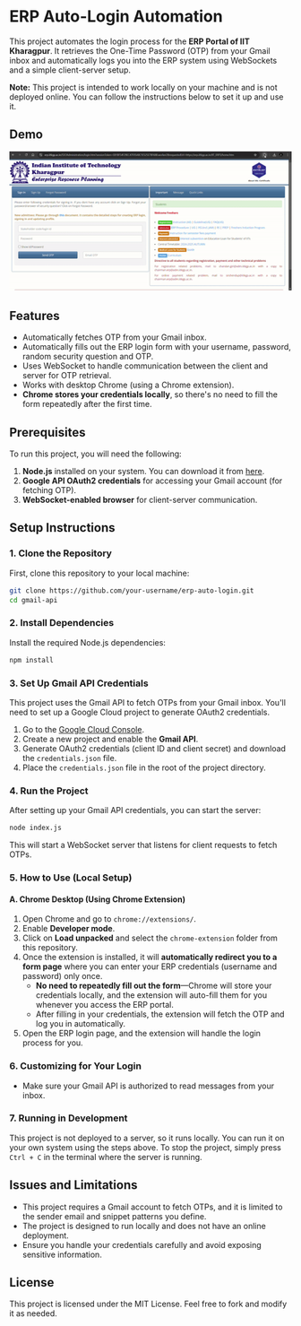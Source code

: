 # ERP Auto-Login Automation

This project automates the login process for the **ERP Portal of IIT Kharagpur**. It retrieves the One-Time Password (OTP) from your Gmail inbox and automatically logs you into the ERP system using WebSockets and a simple client-server setup.

**Note:** This project is intended to work locally on your machine and is not deployed online. You can follow the instructions below to set it up and use it.

## Demo

![Auto-Login Demo](./erpautofillrecording.gif)


## Features
- Automatically fetches OTP from your Gmail inbox.
- Automatically fills out the ERP login form with your username, password, random security question and OTP.
- Uses WebSocket to handle communication between the client and server for OTP retrieval.
- Works with desktop Chrome (using a Chrome extension).
- **Chrome stores your credentials locally**, so there's no need to fill the form repeatedly after the first time.

## Prerequisites

To run this project, you will need the following:

1. **Node.js** installed on your system. You can download it from [here](https://nodejs.org/).
2. **Google API OAuth2 credentials** for accessing your Gmail account (for fetching OTP).
3. **WebSocket-enabled browser** for client-server communication.

## Setup Instructions

### 1. Clone the Repository
First, clone this repository to your local machine:
```bash
git clone https://github.com/your-username/erp-auto-login.git
cd gmail-api
```

### 2. Install Dependencies
Install the required Node.js dependencies:
```bash
npm install
```

### 3. Set Up Gmail API Credentials
This project uses the Gmail API to fetch OTPs from your Gmail inbox. You'll need to set up a Google Cloud project to generate OAuth2 credentials.

1. Go to the [Google Cloud Console](https://console.cloud.google.com/).
2. Create a new project and enable the **Gmail API**.
3. Generate OAuth2 credentials (client ID and client secret) and download the `credentials.json` file.
4. Place the `credentials.json` file in the root of the project directory.

### 4. Run the Project
After setting up your Gmail API credentials, you can start the server:
```bash
node index.js
```

This will start a WebSocket server that listens for client requests to fetch OTPs.

### 5. How to Use (Local Setup)

#### **A. Chrome Desktop (Using Chrome Extension)**

1. Open Chrome and go to `chrome://extensions/`.
2. Enable **Developer mode**.
3. Click on **Load unpacked** and select the `chrome-extension` folder from this repository.
4. Once the extension is installed, it will **automatically redirect you to a form page** where you can enter your ERP credentials (username and password) only once.
   - **No need to repeatedly fill out the form**—Chrome will store your credentials locally, and the extension will auto-fill them for you whenever you access the ERP portal.
   - After filling in your credentials, the extension will fetch the OTP and log you in automatically.
5. Open the ERP login page, and the extension will handle the login process for you.

### 6. Customizing for Your Login
- Make sure your Gmail API is authorized to read messages from your inbox.

### 7. Running in Development
This project is not deployed to a server, so it runs locally. You can run it on your own system using the steps above. To stop the project, simply press `Ctrl + C` in the terminal where the server is running.

## Issues and Limitations
- This project requires a Gmail account to fetch OTPs, and it is limited to the sender email and snippet patterns you define.
- The project is designed to run locally and does not have an online deployment.
- Ensure you handle your credentials carefully and avoid exposing sensitive information.

## License
This project is licensed under the MIT License. Feel free to fork and modify it as needed.
